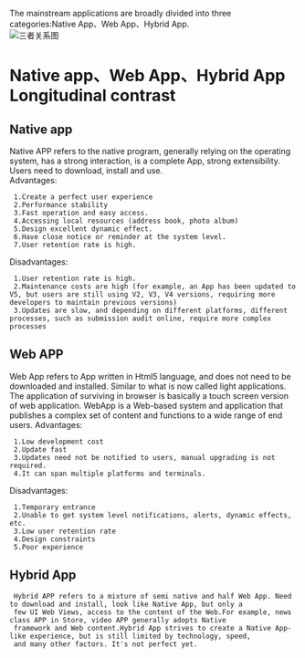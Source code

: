 The mainstream applications are broadly divided into three categories:Native App、Web App、Hybrid App.   
![三者关系图](http://image.woshipm.com/wp-files/2014/12/907f2ff9d9f3a8c202d3dd210a10c8b3.png)
# Native app、Web App、Hybrid App Longitudinal contrast   
## Native app   
Native APP refers to the native program, generally relying on the operating system, has a strong interaction, is a complete App, strong extensibility. Users need to download, install and use.    
Advantages:

     1.Create a perfect user experience   
     2.Performance stability   
     3.Fast operation and easy access.   
     4.Accessing local resources (address book, photo album)
     5.Design excellent dynamic effect.
     6.Have close notice or reminder at the system level.
     7.User retention rate is high.   
Disadvantages:
  
     1.User retention rate is high.
     2.Maintenance costs are high (for example, an App has been updated to V5, but users are still using V2, V3, V4 versions, requiring more developers to maintain previous versions)
     3.Updates are slow, and depending on different platforms, different processes, such as submission audit online, require more complex processes
     
## Web APP
Web App refers to App written in Html5 language, and does not need to be downloaded and installed. Similar to what is now called light
applications. The application of surviving in browser is basically a touch screen version of web application. WebApp is a Web-based 
system and application that publishes a complex set of content and functions to a wide range of end users.
Advantages:

     1.Low development cost
     2.Update fast
     3.Updates need not be notified to users, manual upgrading is not required.
     4.It can span multiple platforms and terminals.
Disadvantages:

     1.Temporary entrance
     2.Unable to get system level notifications, alerts, dynamic effects, etc.
     3.Low user retention rate
     4.Design constraints
     5.Poor experience
     
 ## Hybrid App
 
     Hybrid APP refers to a mixture of semi native and half Web App. Need to download and install, look like Native App, but only a 
     few UI Web Views, access to the content of the Web.For example, news class APP in Store, video APP generally adopts Native        
     framework and Web content.Hybrid App strives to create a Native App-like experience, but is still limited by technology, speed, 
     and many other factors. It's not perfect yet.
     
